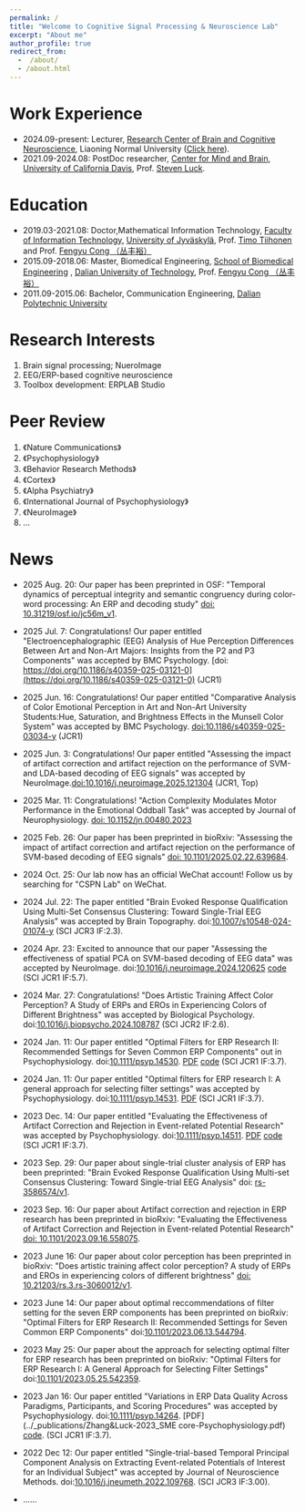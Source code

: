 ```yaml
---
permalink: /
title: "Welcome to Cognitive Signal Processing & Neuroscience Lab"
excerpt: "About me"
author_profile: true
redirect_from: 
  -  /about/
  - /about.html
---
```


Work Experience
======
- 2024.09-present: Lecturer, [Research Center of Brain and Cognitive Neuroscience](https://brain.lnnu.edu.cn/), Liaoning Normal University ([Click here](https://brain.lnnu.edu.cn/info/1018/1457.htm)).
- 2021.09-2024.08: PostDoc researcher,  [Center for Mind and Brain](https://mindbrain.ucdavis.edu/), [University of California Davis](https://www.ucdavis.edu/), Prof. [Steven Luck](https://mindbrain.ucdavis.edu/people/sjluck).

Education
======
- 2019.03-2021.08: Doctor,Mathematical Information Technology, [Faculty of Information Technology](https://www.jyu.fi/it/en), [University of Jyväskylä](https://jyu.fi/en), Prof. [Timo Tiihonen](http://users.jyu.fi/~tiihonen/) and Prof. [Fengyu Cong （丛丰裕）](http://faculty.dlut.edu.cn/congfengyu/zh_CN/index.htm)
- 2015.09-2018.06: Master, Biomedical Engineering, [School of Biomedical Engineering](https://bme.dlut.edu.cn/index.htm) , [Dalian University of Technology](http://en.dlut.edu.cn/), Prof. [Fengyu Cong （丛丰裕）](http://faculty.dlut.edu.cn/congfengyu/zh_CN/index.htm) 
- 2011.09-2015.06: Bachelor, Communication Engineering, [Dalian Polytechnic University](http://en.dlpu.edu.cn/)
  
Research Interests
======
 1. Brain signal processing; NueroImage
 2. EEG/ERP-based cognitive neuroscience
 3. Toolbox development:  ERPLAB Studio

Peer Review
======
1. 《Nature Communications》
2. 《Psychophysiology》
3. 《Behavior Research Methods》
4. 《Cortex》
5. 《Alpha Psychiatry》
6. 《International Journal of Psychophysiology》
7. 《NeuroImage》
8. ...

News
======
- 2025 Aug. 20: Our paper  has been preprinted in OSF: "Temporal dynamics of perceptual integrity and semantic congruency during color-word processing: An ERP and decoding study" [doi: 10.31219/osf.io/jc56m_v1](https://doi.org/10.31219/osf.io/jc56m_v1).
  
- 2025 Jul. 7: Congratulations! Our paper entitled "Electroencephalographic (EEG) Analysis of Hue Perception Differences Between Art and Non-Art Majors: Insights from the P2 and P3 Components" was accepted by BMC Psychology. [doi: https://doi.org/10.1186/s40359-025-03121-0](https://doi.org/10.1186/s40359-025-03121-0) (JCR1)

  
- 2025 Jun. 16: Congratulations! Our paper entitled "Comparative Analysis of Color Emotional Perception in Art and Non-Art University Students:Hue, Saturation, and Brightness Effects in the Munsell Color System" was accepted by BMC Psychology. [doi:10.1186/s40359-025-03034-y](https://doi.org/10.1186/s40359-025-03034-y) (JCR1)

- 2025 Jun. 3: Congratulations! Our paper entitled "Assessing the impact of artifact correction and artifact rejection on the performance of SVM-and LDA-based decoding of EEG signals" was accepted by NeuroImage.[doi:10.1016/j.neuroimage.2025.121304](https://doi.org/10.1016/j.neuroimage.2025.121304)
(JCR1, Top)

- 2025 Mar. 11: Congratulations! "Action Complexity Modulates Motor Performance in the Emotional Oddball Task" was accepted by Journal of Neurophysiology. [doi: 10.1152/jn.00480.2023](https://doi.org/10.1152/jn.00480.2023)
   
- 2025 Feb. 26: Our paper  has been preprinted in bioRxiv: "Assessing the impact of artifact correction and artifact rejection on the performance of SVM-based decoding of EEG signals" [doi: 10.1101/2025.02.22.639684](https://doi.org/10.1101/2025.02.22.639684).
  
- 2024 Oct. 25: Our lab now has an official WeChat account! Follow us by searching for "CSPN Lab" on WeChat.
  
- 2024 Jul. 22: The paper entitled "Brain Evoked Response Qualification Using Multi-Set Consensus Clustering: Toward Single-Trial EEG Analysis" was accepted by Brain Topography. doi:[10.1007/s10548-024-01074-y](https://doi.org/10.1007/s10548-024-01074-y) (SCI JCR3 IF:2.3).

- 2024 Apr. 23: Excited to announce that our paper "Assessing the effectiveness of spatial PCA on SVM-based decoding of EEG data" was accepted by NeuroImage. doi:[10.1016/j.neuroimage.2024.120625](https://doi.org/10.1016/j.neuroimage.2024.120625) [code](https://osf.io/tgzew/) (SCI JCR1 IF:5.7).
  
- 2024 Mar. 27: Congratulations! "Does Artistic Training Affect Color Perception? A Study of ERPs and EROs in Experiencing Colors of Different Brightness" was accepted by Biological Psychology. doi:[10.1016/j.biopsycho.2024.108787](https://doi.org/10.1016/j.biopsycho.2024.108787) (SCI JCR2 IF:2.6).
  
- 2024 Jan. 11: Our paper entitled "Optimal Filters for ERP Research II: Recommended Settings for Seven Common ERP Components"  out in  Psychophysiology. doi:[10.1111/psyp.14530](https://doi.org/10.1111/psyp.14530). [PDF](../_publications/Zhang_et_al_2024_filter_recommendations_Psychophysiology.pdf) [code](https://osf.io/z3hfp/) (SCI JCR1 IF:3.7).
  
- 2024 Jan. 11: Our paper entitled "Optimal filters for ERP research I: A general approach for selecting filter settings" was accepted by Psychophysiology. doi:[10.1111/psyp.14531](https://doi.org/10.1111/psyp.14531). [PDF](../_publications/Zhang_et_al_2024_filter_approach_Psychophysiology.pdf) (SCI JCR1 IF:3.7).
  
- 2023 Dec. 14: Our paper entitled "Evaluating the Effectiveness of Artifact Correction and Rejection in Event-related Potential Research" was accepted by Psychophysiology. doi:[10.1111/psyp.14511](https://doi.org/10.1111/psyp.14511). [PDF](../_publications/Zhang_et_al-2024-artifact_Psychophysiology.pdf) [code](https://osf.io/vpb79/)  (SCI JCR1 IF:3.7).

- 2023 Sep. 29: Our paper about single-trial cluster analysis of ERP has been preprinted: "Brain Evoked Response Qualification Using Multi-set Consensus Clustering: Toward Single-trial EEG Analysis" doi: [rs-3586574/v1](https://www.researchsquare.com/article/rs-3586574/v1).
  
- 2023 Sep. 16: Our paper about Artifact correction and rejection in ERP research  has been preprinted in bioRxiv: "Evaluating the Effectiveness of Artifact Correction and Rejection in Event-related Potential Research" [doi: 10.1101/2023.09.16.558075](https://doi.org/10.1101/2023.09.16.558075).
  
- 2023 June 16: Our paper about color perception  has been preprinted in bioRxiv: "Does artistic training affect color perception? A study of ERPs and EROs in experiencing colors of different brightness" [doi: 10.21203/rs.3.rs-3060012/v1](https://doi.org/10.21203/rs.3.rs-3060012/v1).
  
- 2023 June 14: Our paper about optimal reccommendations of filter setting for the seven ERP components  has been preprinted on bioRxiv: "Optimal Filters for ERP Research II: Recommended Settings for Seven Common ERP Components" doi:[10.1101/2023.06.13.544794](https://doi.org/10.1101/2023.06.13.544794).
  
- 2023 May 25: Our paper about the approach for selecting optimal filter for ERP research has been preprinted on bioRxiv: "Optimal Filters for ERP Research I: A General Approach for Selecting Filter Settings" doi:[10.1101/2023.05.25.542359](https://doi.org/10.1101/2023.05.25.542359).
  
- 2023 Jan 16: Our paper entitled "Variations in ERP Data Quality Across Paradigms, Participants, and Scoring Procedures" was accepted by Psychophysiology. doi:[10.1111/psyp.14264](https://doi.org/10.1111/psyp.14264). [PDF](../_publications/Zhang&Luck-2023_SME core-Psychophysiology.pdf) [code](https://osf.io/p3bqd/). (SCI JCR1 IF:3.7).
  
- 2022 Dec 12: Our paper entitled "Single-trial-based Temporal Principal Component Analysis on Extracting Event-related Potentials of Interest for an Individual Subject" was accepted by Journal of Neuroscience Methods. doi:[10.1016/j.jneumeth.2022.109768](https://doi.org/10.1016/j.jneumeth.2022.109768). (SCI JCR3 IF:3.00).

- ......


